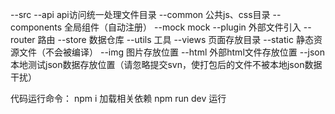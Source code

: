 --src
    --api               api访问统一处理文件目录
    --common            公共js、css目录
    --components        全局组件（自动注册）
    --mock              mock
    --plugin            外部文件引入
    --router            路由
    --store             数据仓库
    --utils             工具
    --views             页面存放目录
--static                静态资源文件（不会被编译）
    --img               图片存放位置
    --html              外部html文件存放位置
    --json              本地测试json数据存放位置（请忽略提交svn，使打包后的文件不被本地json数据干扰）


代码运行命令：
npm i 加载相关依赖
npm run dev 运行